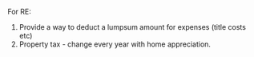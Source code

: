 For RE:

1. Provide a way to deduct a lumpsum amount for expenses (title costs etc)
2. Property tax - change every year with home appreciation.
